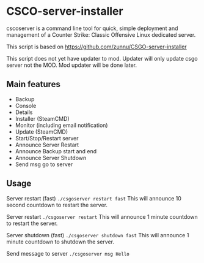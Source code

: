 # CSCO-server-installer
cscoserver is a command line tool for quick, simple deployment and management of a Counter Strike: Classic Offensive Linux dedicated server.

This script is based on https://github.com/zunnu/CSGO-server-installer

This script does not yet have updater to mod. Updater will only update csgo server not the MOD.
Mod updater will be done later.

<h2>Main features</h2>
<ul>
	<li>Backup</li>
	<li>Console</li>
	<li>Details</li>
	<li>Installer (SteamCMD)</li>
	<li>Monitor (including email notification)</li>
	<li>Update (SteamCMD)</li>
	<li>Start/Stop/Restart server</li>
	<li>Announce Server Restart</li>
	<li>Announce Backup start and end</li>
  <li>Announce Server Shutdown</li>
  <li>Send msg go to server</li>
</ul>

<h2>Usage</h2>
Server restart (fast)
<code>./csgoserver restart fast</code>
This will announce 10 second countdown to restart the server.

Server restart
<code>./csgoserver restart</code>
This will announce 1 minute countdown to restart the server.

Server shutdown (fast)
<code>./csgoserver shutdown fast</code>
This will announce 1 minute countdown to shutdown the server.

Send message to server
<code>./csgoserver msg Hello</code>
